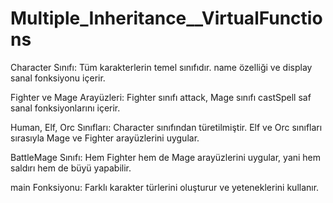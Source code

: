# Multiple_Inheritance__VirtualFunctions

Character Sınıfı: Tüm karakterlerin temel sınıfıdır. name özelliği ve display sanal fonksiyonu içerir.

Fighter ve Mage Arayüzleri: Fighter sınıfı attack, Mage sınıfı castSpell saf sanal fonksiyonlarını içerir.

Human, Elf, Orc Sınıfları: Character sınıfından türetilmiştir. Elf ve Orc sınıfları sırasıyla Mage ve Fighter arayüzlerini uygular.

BattleMage Sınıfı: Hem Fighter hem de Mage arayüzlerini uygular, yani hem saldırı hem de büyü yapabilir.

main Fonksiyonu: Farklı karakter türlerini oluşturur ve yeteneklerini kullanır.